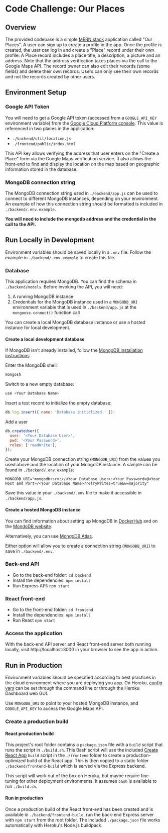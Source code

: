 # Code Challenge: Our Places

## Overview

The provided codebase is a simple [MERN stack](https://www.mongodb.com/mern-stack) application called "Our Places". A user can sign up to create a profile in the app. Once the profile is created, the user can log in and create a "Place" record under their own profile. A Place record includes a place title, a description, a picture and an address. Note that the address verification takes places via the call to the Google Maps API. The record owner can also edit their records (some fields) and delete their own records. Users can only see their own records and not the records created by other users.

## Environment Setup

### Google API Token

You will need to get a Google API token (accessed from a `GOOGLE_API_KEY` environment variable) from the [Google Cloud Platform console](https://developers.google.com/maps/documentation/embed/get-api-key). This value is referenced in two places in the application:

- `./backend/util/location.js`
- `./frontend/public/index.html`

This API key allows verifying the address that user enters on the "Create a Place" form via the Google Maps verification service. It also allows the front-end to find and display the location on the map based on geographic information stored in the database.

### MongoDB connection string

The MongoDB connection string used in `./backend/app.js` can be used to connect to different MongoDB instances, depending on your environment. An example of how this connection string should be formatted is included in `./backend/.env.example`.

**You will need to include the mongodb address and the credential in the call to the API.**

## Run Locally in Development

Environment variables should be saved locally in a `.env` file. Follow the example in `./backend/.env.example` to create this file.

### Database

This application requires MongoDB. You can find the schema in `./backend/models`. Before invoking the API, you will need:

1. A running MongoDB instance
2. Credentials for the MongoDB instance used in a `MONGODB_URI` environment variable that is used in `./backend/app.js` at the `mongoose.connect()` function call

You can create a local MongoDB database instance or use a hosted instance for local development.

#### Create a local development database

If MongoDB isn't already installed, follow the [MongoDB installation instructions](https://www.mongodb.com/docs/manual/installation/).

Enter the MongoDB shell:

```sh
mongosh
```

Switch to a new empty database:

```js
use <Your Database Name>
```

Insert a test record to initialize the empty database:

```js
db.log.insert({ name: 'Database initialized.' });
```

Add a user

```js
db.createUser({
  user: '<Your Database User>',
  pwd: '<Your Password>',
  roles: ['readWrite'],
});
```

Create your MongoDB connection string (`MONGODB_URI`) from the values you used above and the location of your MongoDB instance. A sample can be found in `./backend/.env.example`:

```
MONGODB_URI="mongodb+srv://<Your Database User>:<Your Password>@<Your Host and Port>/<Your Database Name>?retryWrites=true&w=majority"
```

Save this value in your `./backend/.env` file to make it accessible in `./backend/app.js`.

#### Create a hosted MongoDB instance

You can find information about setting up MongoDB in [DockerHub](https://hub.docker.com/_/mongo) and on the [MondoDB website](https://docs.cloudmanager.mongodb.com/tutorial/nav/manage-hosts/).

Alternatively, you can use [MongoDB Atlas](https://www.mongodb.com/atlas).

Either option will allow you to create a connection string (`MONGODB_URI`) to save in `./backend/.env`.

### Back-end API

- Go to the back-end folder: `cd backend`
- Install the dependencies: `npm install`
- Run Express API: `npm start`

### React front-end

- Go to the front-end folder: `cd frontend`
- Install the dependencies: `npm install`
- Run React `npm start`

### Access the application

With the back-end API server and React front-end server both running locally, visit http://localhost:3000 in your browser to see the app in action.

## Run in Production

Environment variables should be specified according to best practices in the cloud environment where you are deploying you app. On Heroku, [config vars](https://devcenter.heroku.com/articles/config-vars) can be set through the command line or through the Heroku Dashboard web GUI.

Use `MONGODB_URI` to point to your hosted MongoDB instance, and `GOOGLE_API_KEY` to access the Google Maps API.

### Create a production build

#### React production build

This project's root folder contains a `package.json` file with a `build` script that runs the script in `./build.sh`. This Bash script will use the included [Create React App](https://create-react-app.dev/) `build` script in the `./frontend` folder to create a production-optimized build of the React app. This is then copied to a static folder `./backend/frontend-build` which is served via the Express backend.

This script will work out of the box on Heroku, but maybe require fine-tuning for other deployment environments. It assumes `bash` is available to run `./build.sh`.

#### Run in production

Once a production build of the React front-end has been created and is available in `./backend/frontend-build`, run the back-end Express server with `npm start` from the root folder. The included `./package.json` file works automatically with Heroku's Node.js buildpack.

